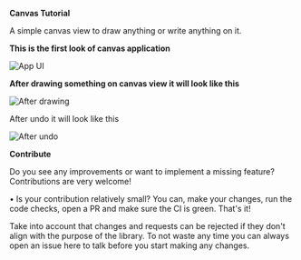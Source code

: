 **Canvas Tutorial**

A simple canvas view to draw anything or write anything on it. 

**This is the first look of canvas application**


![App UI](https://user-images.githubusercontent.com/61506756/164892857-18ef678e-27a7-4b9c-848d-4c9353dc0271.jpg)



**After drawing something on canvas view it will look like this**


![After drawing](https://user-images.githubusercontent.com/61506756/164892893-61830389-282b-49f5-8880-d3c0aea8cdda.jpg)


After undo it will look like this


![After undo](https://user-images.githubusercontent.com/61506756/164892908-4156c918-dad9-41cf-ab9c-048a1b3166c5.jpg)



**Contribute**

Do you see any improvements or want to implement a missing feature? Contributions are very welcome!

• Is your contribution relatively small? You can, make your changes, run the code checks, open a PR and make sure the CI is green. That's it!

Take into account that changes and requests can be rejected if they don't align with the purpose of the library. To not waste any time you can always open an issue here to talk before you start making any changes.
